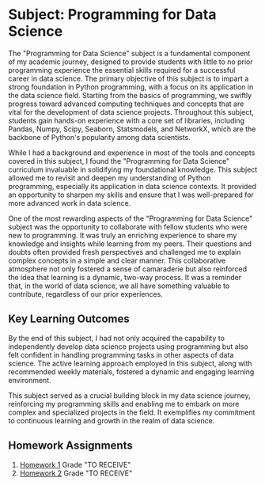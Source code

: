 # Subject: Programming for Data Science

The "Programming for Data Science" subject is a fundamental component of my academic journey, designed to provide students with little to no prior programming experience the essential skills required for a successful career in data science. The primary objective of this subject is to impart a strong foundation in Python programming, with a focus on its application in the data science field. Starting from the basics of programming, we swiftly progress toward advanced computing techniques and concepts that are vital for the development of data science projects. Throughout this subject, students gain hands-on experience with a core set of libraries, including Pandas, Numpy, Scipy, Seaborn, Statsmodels, and NetworkX, which are the backbone of Python's popularity among data scientists.

While I had a background and experience in most of the tools and concepts covered in this subject, I found the "Programming for Data Science" curriculum invaluable in solidifying my foundational knowledge. This subject allowed me to revisit and deepen my understanding of Python programming, especially its application in data science contexts. It provided an opportunity to sharpen my skills and ensure that I was well-prepared for more advanced work in data science.

One of the most rewarding aspects of the "Programming for Data Science" subject was the opportunity to collaborate with fellow students who were new to programming. It was truly an enriching experience to share my knowledge and insights while learning from my peers. Their questions and doubts often provided fresh perspectives and challenged me to explain complex concepts in a simple and clear manner. This collaborative atmosphere not only fostered a sense of camaraderie but also reinforced the idea that learning is a dynamic, two-way process. It was a reminder that, in the world of data science, we all have something valuable to contribute, regardless of our prior experiences.

## Key Learning Outcomes

By the end of this subject, I had not only acquired the capability to independently develop data science projects using programming but also felt confident in handling programming tasks in other aspects of data science. The active learning approach employed in this subject, along with recommended weekly materials, fostered a dynamic and engaging learning environment.

This subject served as a crucial building block in my data science journey, reinforcing my programming skills and enabling me to embark on more complex and specialized projects in the field. It exemplifies my commitment to continuous learning and growth in the realm of data science.

## Homework Assignments

1. [Homework 1](./homework1) Grade "TO RECEIVE"
2. [Homework 2](./homework2) Grade "TO RECEIVE"
